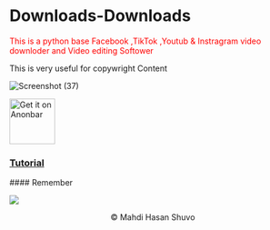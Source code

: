 # Downloads-Downloads

<p style="color: red;">This is a python base Facebook ,TikTok ,Youtub & Instragram video downloder and Video editing Softower </p>
<p>This is very useful for copywright Content</p>

![Screenshot (37)](https://github.com/Shuvo-BBHH/Downloads-Downloads/assets/98658558/72cbd7a4-cf7c-4051-8cbc-6d08db0a4ff4)



<!-- Click the download button to download latest release app. -->
[<img src="https://freepngimg.com/thumb/download_now_button/25800-4-download-now-button-blue.png"
     alt="Get it on Anonbar"
     height="80">](https://drive.google.com/file/d/141ec65233P-rfmLqCo0QJTRez_FgFAn5/view?usp=drive_link)
<!-- BEGIN LATEST DOWNLOAD BUTTON -->
<h3><a href="https://fb.watch/qfjzxWO1xQ/">Tutorial</a>
</h3>
#### Remember

![](https://drive.google.com/file/d/141ec65233P-rfmLqCo0QJTRez_FgFAn5/view?usp=drive_link)
 <div align="center">
© Mahdi Hasan Shuvo

